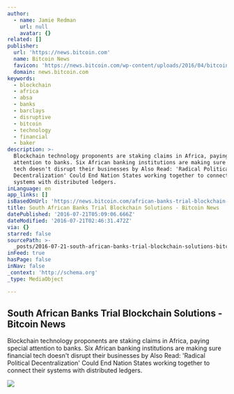 ```yaml
---
author:
  - name: Jamie Redman
    url: null
    avatar: {}
related: []
publisher:
  url: 'https://news.bitcoin.com'
  name: Bitcoin News
  favicon: 'https://news.bitcoin.com/wp-content/uploads/2016/04/bitcoin_fav.png'
  domain: news.bitcoin.com
keywords:
  - blockchain
  - africa
  - absa
  - banks
  - barclays
  - disruptive
  - bitcoin
  - technology
  - financial
  - baker
description: >-
  Blockchain technology proponents are staking claims in Africa, paying special
  attention to banks. Six African banking institutions are making sure financial
  tech doesn't disrupt their businesses by Also Read: 'Radical Political
  Decentralization' Could End Nation States working together to connect their
  systems with distributed ledgers.
inLanguage: en
app_links: []
isBasedOnUrl: 'https://news.bitcoin.com/african-banks-trial-blockchain-solutions/'
title: South African Banks Trial Blockchain Solutions - Bitcoin News
datePublished: '2016-07-21T05:09:06.666Z'
dateModified: '2016-07-21T02:46:31.472Z'
via: {}
starred: false
sourcePath: >-
  _posts/2016-07-21-south-african-banks-trial-blockchain-solutions-bitcoin-new.md
inFeed: true
hasPage: false
inNav: false
_context: 'http://schema.org'
_type: MediaObject

---
```

<article style=""><h1>South African Banks Trial Blockchain Solutions - Bitcoin News</h1><p>Blockchain technology proponents are staking claims in Africa, paying special attention to banks. Six African banking institutions are making sure financial tech doesn't disrupt their businesses by Also Read: 'Radical Political Decentralization' Could End Nation States working together to connect their systems with distributed ledgers.</p><img src="https://news.bitcoin.com/wp-content/uploads/2016/07/South-African-Banks-Trial-Blockchain-Solutions.jpg" /></article>